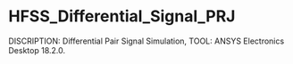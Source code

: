 # HFSS_Differential_Signal_PRJ

DISCRIPTION: Differential Pair Signal Simulation, 
TOOL: ANSYS Electronics Desktop 18.2.0.
